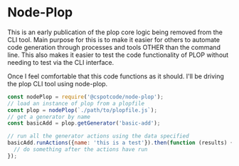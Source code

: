 Node-Plop
======

<!-- [![Greenkeeper badge](https://badges.greenkeeper.io/amwmedia/node-plop.svg)](https://greenkeeper.io/)
[![CircleCI](https://circleci.com/gh/amwmedia/node-plop/tree/master.svg?style=svg)](https://circleci.com/gh/amwmedia/node-plop/tree/master) -->

This is an early publication of the plop core logic being removed from the CLI tool. Main purpose for this is to make it easier for others to automate code generation through processes and tools OTHER than the command line. This also makes it easier to test the code functionality of PLOP without needing to test via the CLI interface.

Once I feel comfortable that this code functions as it should. I'll be driving the plop CLI tool using node-plop.

``` javascript
const nodePlop = require('@cspotcode/node-plop');
// load an instance of plop from a plopfile
const plop = nodePlop(`./path/to/plopfile.js`);
// get a generator by name
const basicAdd = plop.getGenerator('basic-add');

// run all the generator actions using the data specified
basicAdd.runActions({name: 'this is a test'}).then(function (results) {
  // do something after the actions have run
});
```
